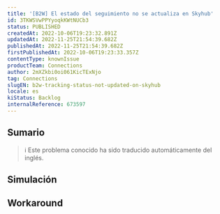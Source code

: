 ```yaml
---
title: '[B2W] El estado del seguimiento no se actualiza en Skyhub'
id: 3TKWSVwPPYyoqkKWtNUCb3
status: PUBLISHED
createdAt: 2022-10-06T19:23:32.891Z
updatedAt: 2022-11-25T21:54:39.682Z
publishedAt: 2022-11-25T21:54:39.682Z
firstPublishedAt: 2022-10-06T19:23:33.357Z
contentType: knownIssue
productTeam: Connections
author: 2mXZkbi0oi061KicTExNjo
tag: Connections
slugEN: b2w-tracking-status-not-updated-on-skyhub
locale: es
kiStatus: Backlog
internalReference: 673597
---
```


## Sumario

>ℹ️ Este problema conocido ha sido traducido automáticamente del inglés.



## Simulación



## Workaround



